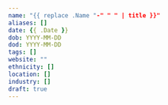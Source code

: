 ```yaml
---
name: "{{ replace .Name "-" " " | title }}"
aliases: []
date: {{ .Date }}
dob: YYYY-MM-DD
dod: YYYY-MM-DD
tags: []
website: ""
ethnicity: []
location: []
industry: []
draft: true
---
```



